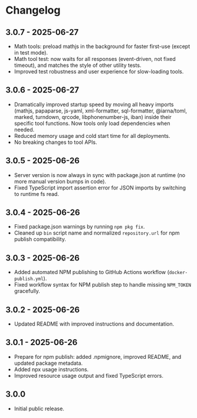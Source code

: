 # Changelog

## 3.0.7 - 2025-06-27

- Math tools: preload mathjs in the background for faster first-use (except in test mode).
- Math tool test: now waits for all responses (event-driven, not fixed timeout), and matches the style of other utility tests.
- Improved test robustness and user experience for slow-loading tools.

## 3.0.6 - 2025-06-27

- Dramatically improved startup speed by moving all heavy imports (mathjs, papaparse, js-yaml, xml-formatter, sql-formatter, @iarna/toml, marked, turndown, qrcode, libphonenumber-js, iban) inside their specific tool functions. Now tools only load dependencies when needed.
- Reduced memory usage and cold start time for all deployments.
- No breaking changes to tool APIs.

## 3.0.5 - 2025-06-26

- Server version is now always in sync with package.json at runtime (no more manual version bumps in code).
- Fixed TypeScript import assertion error for JSON imports by switching to runtime fs read.

## 3.0.4 - 2025-06-26

- Fixed package.json warnings by running `npm pkg fix`.
- Cleaned up `bin` script name and normalized `repository.url` for npm publish compatibility.

## 3.0.3 - 2025-06-26

- Added automated NPM publishing to GitHub Actions workflow (`docker-publish.yml`).
- Fixed workflow syntax for NPM publish step to handle missing `NPM_TOKEN` gracefully.

## 3.0.2 - 2025-06-26

- Updated README with improved instructions and documentation.

## 3.0.1 - 2025-06-26

- Prepare for npm publish: added .npmignore, improved README, and updated package metadata.
- Added npx usage instructions.
- Improved resource usage output and fixed TypeScript errors.

## 3.0.0

- Initial public release.

